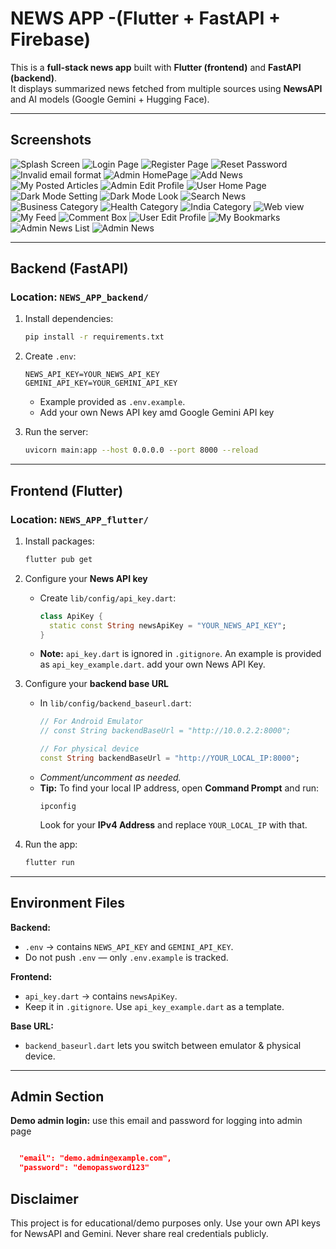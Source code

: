 # NEWS APP -(Flutter + FastAPI + Firebase)

This is a **full-stack news app** built with **Flutter (frontend)** and **FastAPI (backend)**.  
It displays summarized news fetched from multiple sources using **NewsAPI** and AI models (Google Gemini + Hugging Face).

---

## Screenshots

![Splash Screen](app_screenshots/splash_screen.jpeg)
![Login Page](app_screenshots/login_page.jpeg)
![Register Page](app_screenshots/register_page.jpeg)
![Reset Password](app_screenshots/reset_pword.jpeg)
![Invalid email format](app_screenshots/invalid_email_frmt.jpeg)
![Admin HomePage](app_screenshots/admin_homepage.jpeg)
![Add News](app_screenshots/add_news.jpeg)
![My Posted Articles](app_screenshots/my_posted_articles.jpeg)
![Admin Edit Profile](app_screenshots/admin_edit_profile.jpeg)
![User Home Page](app_screenshots/user_homepage.jpeg)
![Dark Mode Setting](app_screenshots/dark_mode_setting.jpeg)
![Dark Mode Look](app_screenshots/dark_mode.jpeg)
![Search News](app_screenshots/search_news.jpeg)
![Business Category](app_screenshots/business_caetgory.jpeg)
![Health Category](app_screenshots/health_category.jpeg)
![India Category](app_screenshots/india_category.jpeg)
![Web view](app_screenshots/web_view.jpeg)
![My Feed](app_screenshots/my_feed.jpeg)
![Comment Box](app_screenshots/comment_box.jpeg)
![User Edit Profile](app_screenshots/user_edit_profile.jpeg)
![My Bookmarks](app_screenshots/my_bookmarks.jpeg)
![Admin News List](app_screenshots/admin_news_list.jpeg)
![Admin News](app_screenshots/admin_news.jpeg)


---

## Backend (FastAPI)

### Location: `NEWS_APP_backend/`

1. Install dependencies:
   ```bash
   pip install -r requirements.txt
   ```

2. Create `.env`:
   ```env
   NEWS_API_KEY=YOUR_NEWS_API_KEY
   GEMINI_API_KEY=YOUR_GEMINI_API_KEY
   ```

   - Example provided as `.env.example`.
   - Add your own News API key amd Google Gemini API key

3. Run the server:
   ```bash
   uvicorn main:app --host 0.0.0.0 --port 8000 --reload
   ```

---
## Frontend (Flutter)

### Location: `NEWS_APP_flutter/`

1. Install packages:
   ```bash
   flutter pub get
   ```

2. Configure your **News API key**  
   - Create `lib/config/api_key.dart`:
     ```dart
     class ApiKey {
       static const String newsApiKey = "YOUR_NEWS_API_KEY";
     }
     ```
   - **Note:** `api_key.dart` is ignored in `.gitignore`. An example is provided as `api_key_example.dart`. add your own News API Key.

3. Configure your **backend base URL**  
   - In `lib/config/backend_baseurl.dart`:
     ```dart
     // For Android Emulator
     // const String backendBaseUrl = "http://10.0.2.2:8000";

     // For physical device
     const String backendBaseUrl = "http://YOUR_LOCAL_IP:8000";
     ```
   - *Comment/uncomment as needed.*
   - **Tip:** To find your local IP address, open **Command Prompt** and run:
       ```
     ipconfig
     ```
     Look for your **IPv4 Address** and replace `YOUR_LOCAL_IP` with that.
4. Run the app:
   ```bash
   flutter run
   ```

---

## Environment Files

**Backend:**  
- `.env` → contains `NEWS_API_KEY` and `GEMINI_API_KEY`.  
- Do not push `.env` — only `.env.example` is tracked.

**Frontend:**  
- `api_key.dart` → contains `newsApiKey`.  
- Keep it in `.gitignore`. Use `api_key_example.dart` as a template.

**Base URL:**  
- `backend_baseurl.dart` lets you switch between emulator & physical device.

---


## Admin Section

**Demo admin login:**
use this email and password for logging into admin page 
```json

  "email": "demo.admin@example.com",
  "password": "demopassword123"

```
## Disclaimer
This project is for educational/demo purposes only.
Use your own API keys for NewsAPI and Gemini.
Never share real credentials publicly.

